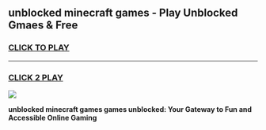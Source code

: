 
## unblocked minecraft games - Play Unblocked Gmaes & Free
<h3>
<a href="https://news.freeplayer.one?title=unblocked_minecraft_games&ref=16F">CLICK TO PLAY</a></h3>
<hr>

<h3>
<a href="https://news.freeplayer.one?title=unblocked_minecraft_games&ref=16F">CLICK 2 PLAY</a>
  
</h3>

<a href="https://news.freeplayer.one?title=unblocked_minecraft_games&ref=16F/"><img src="https://clearcache.store/games.png"></a>


**unblocked minecraft games games unblocked: Your Gateway to Fun and Accessible Online Gaming**
